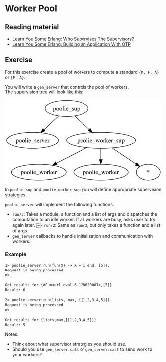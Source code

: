 # Worker Pool

## Reading material

- [Learn You Some Erlang: Who Supervises The Supervisors?](https://learnyousomeerlang.com/supervisors)
- [Learn You Some Erlang: Building an Application With OTP](https://learnyousomeerlang.com/building-applications-with-otp)

## Exercise

For this exercise create a pool of workers to compute a standard `{M, F, A}` or `{F, A}`. 

You will write a `gen_server` that controls the pool of workers.  
The supervision tree will look like this:  
  
![Supervision tree](suptree.png)

In `poolie_sup` and `poolie_worker_sup` you will define appropriate supervision strategies.

`poolie_server` will implement the following functions:  
- `run/3`: Takes a module, a function and a list of args and dispatches the computation to an idle worker. If all workers are busy, asks user to try again later.
￼- `run/2`: Same as `run/3`, but only takes a function and a list of args.
- `gen_server` callbacks to handle initialization and communication with workers.

### Example
```console
1> poolie_server:run(fun(X) -> X + 1 end, [5]).
Request is being processed
ok

Got results for {#Fun<erl_eval.6.128620087>,[5]}
Result: 6

2> poolie_server:run(lists, max, [[1,2,3,4,5]]).
Request is being processed
ok

Got results for {lists,max,[[1,2,3,4,5]]}
Result: 5
```


Notes:
- Think about what supervisor strategies you should use.
- Should you use `gen_server:call` or `gen_server:cast` to send work to your workers?
